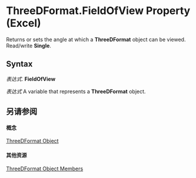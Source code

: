 
# ThreeDFormat.FieldOfView Property (Excel)

Returns or sets the angle at which a  **ThreeDFormat** object can be viewed. Read/write **Single**.


## Syntax

 _表达式_. **FieldOfView**

 _表达式_ A variable that represents a **ThreeDFormat** object.


## 另请参阅


#### 概念


[ThreeDFormat Object](9cb41236-6aba-4d6c-a54c-5e177657c8d1.md)
#### 其他资源


[ThreeDFormat Object Members](http://msdn.microsoft.com/library/1693142f-53c2-1185-6162-9a99b3ae25d6%28Office.15%29.aspx)